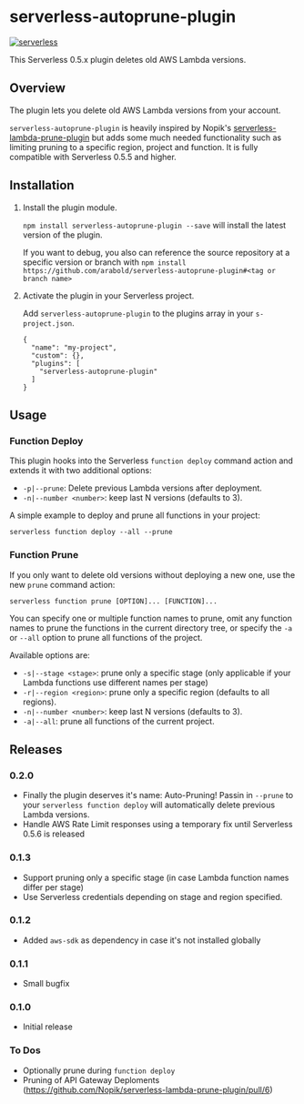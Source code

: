 # serverless-autoprune-plugin

[![serverless](http://public.serverless.com/badges/v3.svg)](http://www.serverless.com)

This Serverless 0.5.x plugin deletes old AWS Lambda versions.


## Overview
The plugin lets you delete old AWS Lambda versions from your account.

`serverless-autoprune-plugin` is heavily inspired by Nopik's 
[serverless-lambda-prune-plugin](https://github.com/Nopik/serverless-lambda-prune-plugin)
but adds some much needed functionality such as limiting pruning to a specific region, project and function.
It is fully compatible with Serverless 0.5.5 and higher.


## Installation

1. Install the plugin module.

   `npm install serverless-autoprune-plugin --save` will install the latest version of the plugin.

   If you want to debug, you also can reference the source repository at a specific version or branch
   with `npm install https://github.com/arabold/serverless-autoprune-plugin#<tag or branch name>`

2. Activate the plugin in your Serverless project.

   Add `serverless-autoprune-plugin` to the plugins array in your `s-project.json`.
   ```
   {
     "name": "my-project",
     "custom": {},
     "plugins": [
       "serverless-autoprune-plugin"
     ]
   }
   ```


## Usage

### Function Deploy

This plugin hooks into the Serverless `function deploy` command action and 
extends it with two additional options:

* `-p|--prune`: Delete previous Lambda versions after deployment.
* `-n|--number <number>`: keep last N versions (defaults to 3).

A simple example to deploy and prune all functions in your project:
```
serverless function deploy --all --prune
```


### Function Prune

If you only want to delete old versions without deploying a new one, use the new `prune`
command action:
```
serverless function prune [OPTION]... [FUNCTION]...
```

You can specify one or multiple function names to prune, omit any function names to prune the
functions in the current directory tree, or specify the `-a` or `--all` option to prune all
functions of the project.

Available options are:
* `-s|--stage <stage>`: prune only a specific stage (only applicable if your Lambda
  functions use different names per stage)
* `-r|--region <region>`: prune only a specific region (defaults to all regions).
* `-n|--number <number>`: keep last N versions (defaults to 3).
* `-a|--all`: prune all functions of the current project.


## Releases

### 0.2.0
* Finally the plugin deserves it's name: Auto-Pruning! Passin in `--prune` to your 
  `serverless function deploy` will automatically delete previous Lambda versions.
* Handle AWS Rate Limit responses using a temporary fix until Serverless 0.5.6 is released

### 0.1.3
* Support pruning only a specific stage (in case Lambda function names differ per stage)
* Use Serverless credentials depending on stage and region specified.

### 0.1.2
* Added `aws-sdk` as dependency in case it's not installed globally

### 0.1.1
* Small bugfix

### 0.1.0
* Initial release

### To Dos
* Optionally prune during `function deploy`
* Pruning of API Gateway Deploments (https://github.com/Nopik/serverless-lambda-prune-plugin/pull/6)
